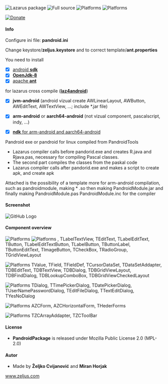 ![Lazarus package](https://img.shields.io/badge/-Lazarus%20package-green.svg)
![Full source](https://img.shields.io/badge/-Full%20source-green.svg)
![Platforms](https://img.shields.io/badge/Platforms-Linux%20and%20Windows-red.svg)
![Platforms](https://img.shields.io/badge/Build-Android%20Apk-red.svg)

[![Donate](https://img.shields.io/badge/Donate-PayPal-green.svg)](https://paypal.me/zeljus?locale.x=en_US)

#### Info
Configure ini file: __pandroid.ini__

Change keystore/__zeljus.keystore__ and to correct template/__ant.properties__


You need to install
- [x] [android __sdk__](http://www.downloads.puresoft.ir/files/android/SDK/) 
- [x] [__OpenJdk-8__](https://developers.redhat.com/products/openjdk/download)
- [x] [apache __ant__](https://ant.apache.org/)

for lazarus cross compile ([__laz4android__](https://sourceforge.net/projects/laz4android/))
- [x] __jvm-android__  (android vizual create AWLinearLayout, AWButton, AWEditText, AWTextView, ...; include *.jar file)     
- [x] __arm-android__ or __aarch64-android__ (not vizual component, pascalscript, indy, ...)
- [x] [__ndk__ for arm-android and aarch64-android ](https://developer.android.com/ndk/downloads) 


Pandroid exe or pandroid for linux compiled from PandroidTools
-  Lazarus compiler calls before pandorid.exe and creates R.java and Rjava.pas, necessary for compiling Pascal classes.
-  The second part compiles the classes from the paskal code
-  Lazarus compiler calls after pandorid.exe and makes a script to create apk, and create apk

Attached is the possibility of a template more for arm-android compilation, such as pandroidmodule,
making * .so then making  PandroidModule.jar and finally making PandroidModule.pas PandroidModule.inc for the compiler


#### Screenshot
![GitHub Logo](/images/pandroid.png) 

#### Component overview
![Platforms](https://img.shields.io/badge/unit-StdCtrls-red.svg)
![Platforms](https://img.shields.io/badge/TTextView-blue.svg)
, TLabelTextView, TEditText, TLabelEditText, TButton, TLabelEditTextButton, TLabelButton, TButtonLabel, 
TButtonEditText, TImageButton, TCheckBox, TRadioGroup, TGridViewLayout

![Platforms](https://img.shields.io/badge/unit-DB-red.svg)
TValue, TField, TFieldDef, TCursorDataSet, TDataSetAddapter, TDBEditText, TDBTextView, TDBDialog, TDBGridViewLayout,
TDBFindDialog, TDBLookupComboBox, TDBGridViewCheckedLayout

![Platforms](https://img.shields.io/badge/unit-Dialogs-red.svg)
TDialog, TTimePickerDialog, TDatePickerDialog, TUserNamePasswordDialog, TEditFileDialog, TTextEditDialog, TYesNoDialog

![Platforms](https://img.shields.io/badge/unit-AZCForms-red.svg)
AZCForm, AZCHorizontalForm, THederForms

![Platforms](https://img.shields.io/badge/unit-AZCToolBar-red.svg)
TZCArrayAddapter, TZCToolBar


#### License
- __PandroidPackage__  is released under Mozilla Public License 2.0 (MPL-2.0)

#### Autor
- Made by  __Željko Cvijanović__  and  __Miran Horjak__ 

www.zeljus.com



